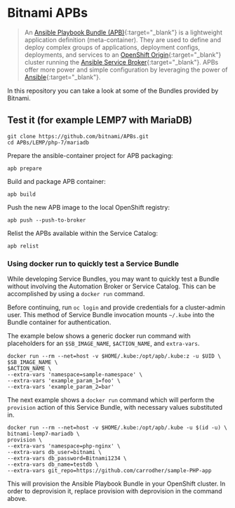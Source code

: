 # Bitnami APBs

> An [Ansible Playbook Bundle (APB)](https://github.com/ansibleplaybookbundle/ansible-playbook-bundle){:target="_blank"} is a lightweight application definition (meta-container). They are used to define and deploy complex groups of applications, deployment configs, deployments, and services to an [OpenShift Origin](https://github.com/OpenShift/origin){:target="_blank"} cluster running the [Ansible Service Broker](https://github.com/openshift/ansible-service-broker){:target="_blank"}. APBs offer more power and simple configuration by leveraging the power of [Ansible](https://www.ansible.com/){:target="_blank"}.

In this repository you can take a look at some of the Bundles provided by Bitnami.

## Test it (for example LEMP7 with MariaDB)

```
git clone https://github.com/bitnami/APBs.git
cd APBs/LEMP/php-7/mariadb
```

Prepare the ansible-container project for APB packaging:

```
apb prepare
```

Build and package APB container:

```
apb build
```

Push the new APB image to the local OpenShift registry:

```
apb push --push-to-broker
```

Relist the APBs available within the Service Catalog:

```
apb relist
```

### Using docker run to quickly test a Service Bundle

While developing Service Bundles, you may want to quickly test a Bundle without involving the Automation Broker or Service Catalog. This can be accomplished by using a `docker run` command.

Before continuing, run `oc login` and provide credentials for a cluster-admin user. This method of Service Bundle invocation mounts `~/.kube` into the Bundle container for authentication.

The example below shows a generic docker run command with placeholders for an `$SB_IMAGE_NAME`, `$ACTION_NAME`, and `extra-vars`.

```
docker run --rm --net=host -v $HOME/.kube:/opt/apb/.kube:z -u $UID \
$SB_IMAGE_NAME \
$ACTION_NAME \
--extra-vars 'namespace=sample-namespace' \
--extra-vars 'example_param_1=foo' \
--extra-vars 'example_param_2=bar'
```

The next example shows a `docker run` command which will perform the `provision` action of this Service Bundle, with necessary values substituted in.

```
docker run --rm --net=host -v $HOME/.kube:/opt/apb/.kube -u $(id -u) \
bitnami-lemp7-mariadb \
provision \
--extra-vars 'namespace=php-nginx' \
--extra-vars db_user=bitnami \
--extra-vars db_password=Bitnami1234 \
--extra-vars db_name=testdb \
--extra-vars git_repo=https://github.com/carrodher/sample-PHP-app
```

This will provision the Ansible Playbook Bundle in your OpenShift cluster. In order to deprovision it, replace provision with deprovision in the command above.
